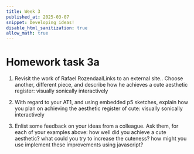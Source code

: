 ```yaml
---
title: Week 3
published_at: 2025-03-07
snippet: Developing ideas!
disable_html_sanitization: true
allow_math: true
---
```


# Homework task 3a

1. Revisit the work of Rafael RozendaalLinks to an external site..  Choose another, different piece, and describe how he achieves a cute aesthetic register:
visually
sonically
interactively


2. With regard to your AT1, and using embedded p5 sketches, explain how you plan on achieving the aesthetic register of cute:
visually
sonically
interactively

3. Enlist some feedback on your ideas from a colleague.  Ask them, for each of your examples above:
how well did you achieve a cute aesthetic?
what could you try to increase the cuteness?
how might you use implement these improvements using javascript?